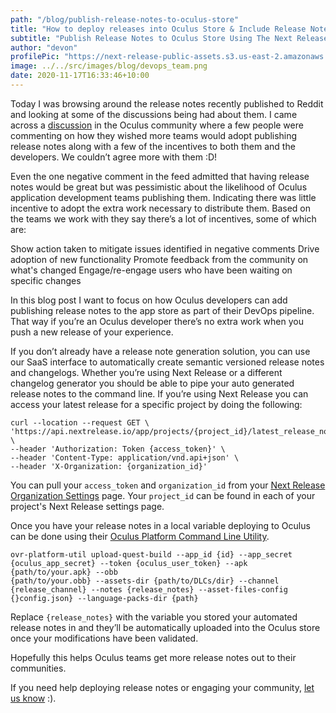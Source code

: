 ```yaml
---
path: "/blog/publish-release-notes-to-oculus-store"
title: "How to deploy releases into Oculus Store & Include Release Notes"
subtitle: "Publish Release Notes to Oculus Store Using The Next Release API"
author: "devon"
profilePic: "https://next-release-public-assets.s3.us-east-2.amazonaws.com/devon_profile_pic.png"
image: ../../src/images/blog/devops_team.png
date: 2020-11-17T16:33:46+10:00
---
```


Today I was browsing around the release notes recently published to
Reddit and looking at some of the discussions being had about them. I
came across a [discussion](https://www.reddit.com/r/OculusQuest/comments/j7gdiv/better_release_notes_please/g84u0e2/?context=3)
in the Oculus community where a few people were
commenting on how they wished more teams would adopt publishing release
notes along with a few of the incentives to both them and the developers.
We couldn’t agree more with them :D!

Even the one negative comment in the feed admitted that having release
notes would be great but was pessimistic about the likelihood of Oculus
application development teams publishing them. Indicating there was little
incentive to adopt the extra work necessary to distribute them. Based on the
teams we work with they say there’s a lot of incentives, some of which are:

Show action taken to mitigate issues identified in negative comments
Drive adoption of new functionality
Promote feedback from the community on what's changed
Engage/re-engage users who have been waiting on specific changes

In this blog post I want to focus on how Oculus developers can add publishing
release notes to the app store as part of their DevOps pipeline. That way if
you’re an Oculus developer there’s no extra work when you push a new release
of your experience.

If you don’t already have a release note generation solution, you can use our
SaaS interface to automatically create semantic versioned release notes and
changelogs. Whether you’re using Next Release or a different changelog
generator you should be able to pipe your auto generated release notes to
the command line. If you’re using Next Release you can access your latest
release for a specific project by doing the following:

```shell script
curl --location --request GET \
'https://api.nextrelease.io/app/projects/{project_id}/latest_release_note/' \
--header 'Authorization: Token {access_token}' \
--header 'Content-Type: application/vnd.api+json' \
--header 'X-Organization: {organization_id}'
```

You can pull your `access_token` and `organization_id` from your
[Next Release Organization Settings](https://my.nextrelease.io/organization/settings)
page. Your `project_id` can be found in each of your project's Next Release
settings page.

Once you have your release notes in a local variable deploying to Oculus
can be done using their [Oculus Platform Command Line Utility](https://developer.oculus.com/distribute/publish-reference-platform-command-line-utility/).

```shell script
ovr-platform-util upload-quest-build --app_id {id} --app_secret
{oculus_app_secret} --token {oculus_user_token} --apk {path/to/your.apk} --obb
{path/to/your.obb} --assets-dir {path/to/DLCs/dir} --channel
{release_channel} --notes {release_notes} --asset-files-config
{}config.json} --language-packs-dir {path}
```

Replace `{release_notes}` with the variable you stored your automated
release notes in and they’ll be automatically uploaded into the Oculus
store once your modifications have been validated.

Hopefully this helps Oculus teams get more release notes out to their
communities.

If you need help deploying release notes or engaging your community,
[let us know](/contact) :).
